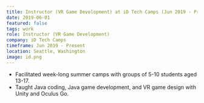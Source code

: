```yaml
---
title: Instructor (VR Game Development) at iD Tech Camps (Jun 2019 - Present)
date: 2019-06-01
featured: false
tags: work
role: Instructor (VR Game Development)
company: iD Tech Camps
timeframe: Jun 2019 - Present
location: Seattle, Washington
image: id.png
---
```

- Facilitated week-long summer camps with groups of 5-10 students aged 13-17. 
- Taught Java coding, Java game development, and VR game design with Unity and Oculus Go.